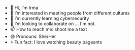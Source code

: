 - 👋 Hi, I’m Irma
- 👀 I’m interested in meeting people from different cultures
- 🌱 I’m currently learning cybersecurity
- 💞️ I’m looking to collaborate on ... I'm not.
- 📫 How to reach me: shoot me a text
- 😄 Pronouns: She/Her
- ⚡ Fun fact: I love watching beauty pageants

<!---
Gissel877/Gissel877 is a ✨ special ✨ repository because its `README.md` (this file) appears on your GitHub profile.
You can click the Preview link to take a look at your changes.
--->
